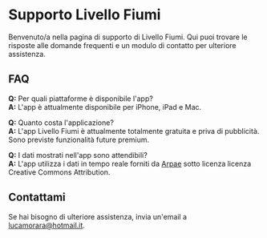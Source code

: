 # Supporto Livello Fiumi

Benvenuto/a nella pagina di supporto di Livello Fiumi. Qui puoi trovare le risposte alle domande frequenti e un modulo di contatto per ulteriore assistenza.

## FAQ

**Q:** Per quali piattaforme è disponibile l'app?  
**A:** L'app è attualmente disponibile per iPhone, iPad e Mac.

**Q:** Quanto costa l'applicazione?  
**A:** L'app Livello Fiumi è attualmente totalmente gratuita e priva di pubblicità. Sono previste funzionalità future premium.

**Q:** I dati mostrati nell'app sono attendibili?  
**A:** L'app utilizza i dati in tempo reale forniti da [Arpae](https://www.arpae.it/it/temi-ambientali/acqua/dati-acque/acque-superficiali/dati-idrometrici-in-tempo-reale-1) sotto licenza licenza Creative Commons Attribution.

## Contattami

Se hai bisogno di ulteriore assistenza, invia un'email a [lucamorara@hotmail.it](mailto:lucamorara@hotmail.it).
